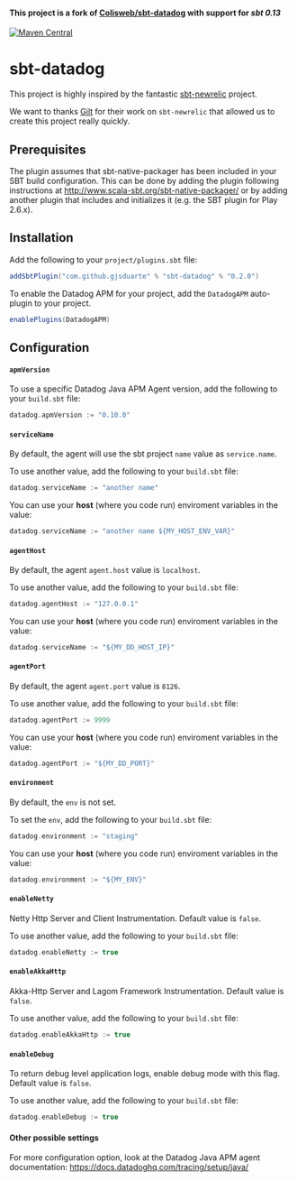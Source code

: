#### This project is a fork of [Colisweb/sbt-datadog](https://github.com/Colisweb/sbt-datadog) with support for *sbt 0.13*

[![Maven Central](https://maven-badges.herokuapp.com/maven-central/com.github.gjsduarte/sbt-datadog_2.11/badge.svg)](https://maven-badges.herokuapp.com/maven-central/com.github.gjsduarte/sbt-datadog_2.11)

# sbt-datadog

This project is highly inspired by the fantastic [sbt-newrelic](https://github.com/gilt/sbt-newrelic) project.

We want to thanks [Gilt](http://tech.gilt.com) for their work on `sbt-newrelic` that allowed us to create this project really quickly.

Prerequisites
-------------

The plugin assumes that sbt-native-packager has been included in your SBT build configuration.
This can be done by adding the plugin following instructions at http://www.scala-sbt.org/sbt-native-packager/ or by adding
another plugin that includes and initializes it (e.g. the SBT plugin for Play 2.6.x).


Installation
------------

Add the following to your `project/plugins.sbt` file:

```scala
addSbtPlugin("com.github.gjsduarte" % "sbt-datadog" % "0.2.0")
```

To enable the Datadog APM for your project, add the `DatadogAPM` auto-plugin to your project.

```scala
enablePlugins(DatadogAPM)
```

Configuration
-------------

#### `apmVersion`

To use a specific Datadog Java APM Agent version, add the following to your `build.sbt` file:

```scala
datadog.apmVersion := "0.10.0"
```

#### `serviceName`

By default, the agent will use the sbt project `name` value as `service.name`. 

To use another value, add the following to your `build.sbt` file:

```scala
datadog.serviceName := "another name"
```

You can use your **host** (where you code run) enviroment variables in the value:  

```scala
datadog.serviceName := "another name ${MY_HOST_ENV_VAR}"
```

#### `agentHost`

By default, the agent `agent.host` value is `localhost`.

To use another value, add the following to your `build.sbt` file:

```scala
datadog.agentHost := "127.0.0.1"
```

You can use your **host** (where you code run) enviroment variables in the value:  

```scala
datadog.serviceName := "${MY_DD_HOST_IP}"
```

#### `agentPort`

By default, the agent `agent.port` value is `8126`.

To use another value, add the following to your `build.sbt` file:

```scala
datadog.agentPort := 9999
```

You can use your **host** (where you code run) enviroment variables in the value:  

```scala
datadog.agentPort := "${MY_DD_PORT}"
```

#### `environment`

By default, the `env` is not set.

To set the `env`, add the following to your `build.sbt` file:

```scala
datadog.environment := "staging"
```

You can use your **host** (where you code run) enviroment variables in the value:  

```scala
datadog.environment := "${MY_ENV}"
```

#### `enableNetty`

Netty Http Server and Client Instrumentation. Default value is `false`.

To use another value, add the following to your `build.sbt` file:

```scala
datadog.enableNetty := true
```

#### `enableAkkaHttp`

Akka-Http Server and Lagom Framework Instrumentation. Default value is `false`.

To use another value, add the following to your `build.sbt` file:

```scala
datadog.enableAkkaHttp := true
```

#### `enableDebug`

To return debug level application logs, enable debug mode with this flag. Default value is `false`.

To use another value, add the following to your `build.sbt` file:

```scala
datadog.enableDebug := true
```


#### Other possible settings

For more configuration option, look at the Datadog Java APM agent documentation: https://docs.datadoghq.com/tracing/setup/java/